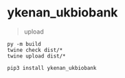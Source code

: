 # ykenan_ukbiobank

> upload

```shell
py -m build
twine check dist/*
twine upload dist/*
```

```shell
pip3 install ykenan_ukbiobank
```
